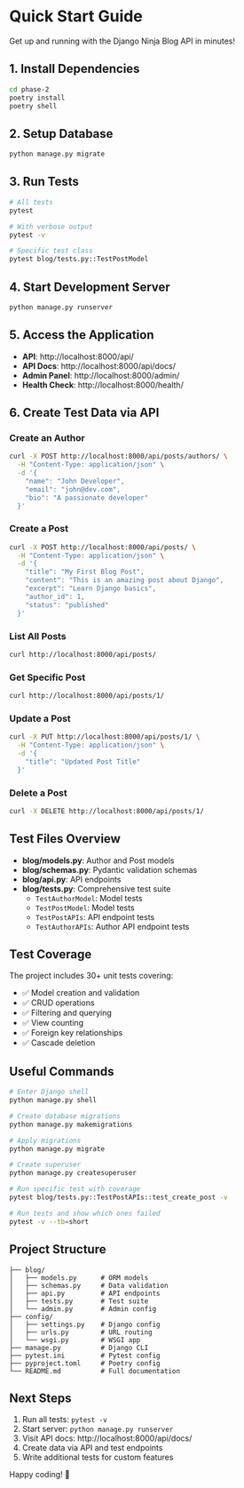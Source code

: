 # Quick Start Guide

Get up and running with the Django Ninja Blog API in minutes!

## 1. Install Dependencies

```bash
cd phase-2
poetry install
poetry shell
```

## 2. Setup Database

```bash
python manage.py migrate
```

## 3. Run Tests

```bash
# All tests
pytest

# With verbose output
pytest -v

# Specific test class
pytest blog/tests.py::TestPostModel
```

## 4. Start Development Server

```bash
python manage.py runserver
```

## 5. Access the Application

- **API**: http://localhost:8000/api/
- **API Docs**: http://localhost:8000/api/docs/
- **Admin Panel**: http://localhost:8000/admin/
- **Health Check**: http://localhost:8000/health/

## 6. Create Test Data via API

### Create an Author
```bash
curl -X POST http://localhost:8000/api/posts/authors/ \
  -H "Content-Type: application/json" \
  -d '{
    "name": "John Developer",
    "email": "john@dev.com",
    "bio": "A passionate developer"
  }'
```

### Create a Post
```bash
curl -X POST http://localhost:8000/api/posts/ \
  -H "Content-Type: application/json" \
  -d '{
    "title": "My First Blog Post",
    "content": "This is an amazing post about Django",
    "excerpt": "Learn Django basics",
    "author_id": 1,
    "status": "published"
  }'
```

### List All Posts
```bash
curl http://localhost:8000/api/posts/
```

### Get Specific Post
```bash
curl http://localhost:8000/api/posts/1/
```

### Update a Post
```bash
curl -X PUT http://localhost:8000/api/posts/1/ \
  -H "Content-Type: application/json" \
  -d '{
    "title": "Updated Post Title"
  }'
```

### Delete a Post
```bash
curl -X DELETE http://localhost:8000/api/posts/1/
```

## Test Files Overview

- **blog/models.py**: Author and Post models
- **blog/schemas.py**: Pydantic validation schemas
- **blog/api.py**: API endpoints
- **blog/tests.py**: Comprehensive test suite
  - `TestAuthorModel`: Model tests
  - `TestPostModel`: Model tests
  - `TestPostAPIs`: API endpoint tests
  - `TestAuthorAPIs`: Author API endpoint tests

## Test Coverage

The project includes 30+ unit tests covering:
- ✅ Model creation and validation
- ✅ CRUD operations
- ✅ Filtering and querying
- ✅ View counting
- ✅ Foreign key relationships
- ✅ Cascade deletion

## Useful Commands

```bash
# Enter Django shell
python manage.py shell

# Create database migrations
python manage.py makemigrations

# Apply migrations
python manage.py migrate

# Create superuser
python manage.py createsuperuser

# Run specific test with coverage
pytest blog/tests.py::TestPostAPIs::test_create_post -v

# Run tests and show which ones failed
pytest -v --tb=short
```

## Project Structure

```
├── blog/
│   ├── models.py      # ORM models
│   ├── schemas.py     # Data validation
│   ├── api.py         # API endpoints
│   ├── tests.py       # Test suite
│   └── admin.py       # Admin config
├── config/
│   ├── settings.py    # Django config
│   ├── urls.py        # URL routing
│   └── wsgi.py        # WSGI app
├── manage.py          # Django CLI
├── pytest.ini         # Pytest config
├── pyproject.toml     # Poetry config
└── README.md          # Full documentation
```

## Next Steps

1. Run all tests: `pytest -v`
2. Start server: `python manage.py runserver`
3. Visit API docs: http://localhost:8000/api/docs/
4. Create data via API and test endpoints
5. Write additional tests for custom features

Happy coding! 🚀
